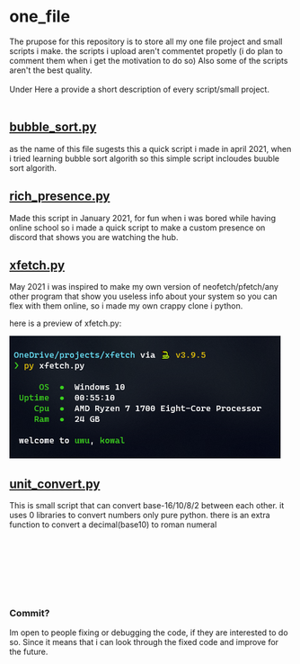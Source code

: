 # one_file
The prupose for this repository is to store all my one file project and small scripts i make.
the scripts i upload aren't commentet propetly (i do plan to comment them when i get the motivation to do so)
Also some of the scripts aren't the best quality.
<br><br>
Under Here a provide a short description of every script/small project.
<br><br>


## [bubble_sort.py](https://github.com/ez-kowal/one_file/blob/main/bubble_sort.py)
as the name of this file sugests this a quick script i made in april 2021, when i tried learning bubble sort algorith so 
this simple script incloudes buuble sort algorith.


## [rich_presence.py](https://github.com/ez-kowal/one_file/blob/main/rich_presence.py)
Made this script in January 2021, for fun when i was bored while having online school so i made a quick script to make a 
custom presence on discord that shows you are watching the hub.


## [xfetch.py](https://github.com/ez-kowal/one_file/blob/main/xfetch.py)
May 2021 i was inspired to make my own version of neofetch/pfetch/any other program that show you 
useless info about your system so you can flex with them online, so i made my own crappy clone i python.

here is a preview of xfetch.py:

![img](https://raw.githubusercontent.com/ez-kowal/one_file/main/resource/xfetch.png)



## [unit_convert.py](https://github.com/ez-kowal/one_file/blob/main/unit_convert.py)
This is small script that can convert base-16/10/8/2 between each other.
it uses 0 libraries to convert numbers only pure python.
there is an extra function to convert a decimal(base10) to roman numeral




<br><br><br><br><br><br>
### Commit?
Im open to people fixing or debugging the code, if they are interested to do so.
Since it means that i can look through the fixed code and improve for the future.
